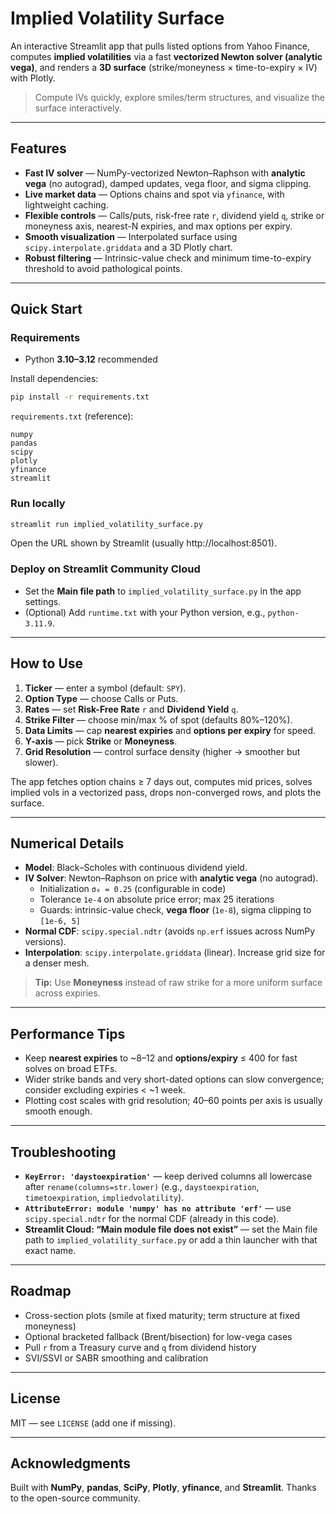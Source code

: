 # Implied Volatility Surface

An interactive Streamlit app that pulls listed options from Yahoo Finance, computes **implied volatilities** via a fast **vectorized Newton solver (analytic vega)**, and renders a **3D surface** (strike/moneyness × time-to-expiry × IV) with Plotly.

> Compute IVs quickly, explore smiles/term structures, and visualize the surface interactively.

---

## Features

- **Fast IV solver** — NumPy-vectorized Newton–Raphson with **analytic vega** (no autograd), damped updates, vega floor, and sigma clipping.  
- **Live market data** — Options chains and spot via `yfinance`, with lightweight caching.  
- **Flexible controls** — Calls/puts, risk-free rate `r`, dividend yield `q`, strike or moneyness axis, nearest-N expiries, and max options per expiry.  
- **Smooth visualization** — Interpolated surface using `scipy.interpolate.griddata` and a 3D Plotly chart.  
- **Robust filtering** — Intrinsic-value check and minimum time-to-expiry threshold to avoid pathological points.

---

## Quick Start

### Requirements
- Python **3.10–3.12** recommended

Install dependencies:
```bash
pip install -r requirements.txt
```

`requirements.txt` (reference):
```
numpy
pandas
scipy
plotly
yfinance
streamlit
```

### Run locally
```bash
streamlit run implied_volatility_surface.py
```
Open the URL shown by Streamlit (usually http://localhost:8501).

### Deploy on Streamlit Community Cloud
- Set the **Main file path** to `implied_volatility_surface.py` in the app settings.
- (Optional) Add `runtime.txt` with your Python version, e.g., `python-3.11.9`.

---

## How to Use

1. **Ticker** — enter a symbol (default: `SPY`).  
2. **Option Type** — choose Calls or Puts.  
3. **Rates** — set **Risk-Free Rate** `r` and **Dividend Yield** `q`.  
4. **Strike Filter** — choose min/max % of spot (defaults 80%–120%).  
5. **Data Limits** — cap **nearest expiries** and **options per expiry** for speed.  
6. **Y-axis** — pick **Strike** or **Moneyness**.  
7. **Grid Resolution** — control surface density (higher → smoother but slower).

The app fetches option chains ≥ 7 days out, computes mid prices, solves implied vols in a vectorized pass, drops non-converged rows, and plots the surface.

---

## Numerical Details

- **Model**: Black–Scholes with continuous dividend yield.  
- **IV Solver**: Newton–Raphson on price with **analytic vega** (no autograd).
  - Initialization `σ₀ = 0.25` (configurable in code)  
  - Tolerance `1e-4` on absolute price error; max 25 iterations  
  - Guards: intrinsic-value check, **vega floor** (`1e-8`), sigma clipping to `[1e-6, 5]`
- **Normal CDF**: `scipy.special.ndtr` (avoids `np.erf` issues across NumPy versions).  
- **Interpolation**: `scipy.interpolate.griddata` (linear). Increase grid size for a denser mesh.

> **Tip:** Use **Moneyness** instead of raw strike for a more uniform surface across expiries.

---

## Performance Tips

- Keep **nearest expiries** to ~8–12 and **options/expiry** ≤ 400 for fast solves on broad ETFs.  
- Wider strike bands and very short-dated options can slow convergence; consider excluding expiries < ~1 week.  
- Plotting cost scales with grid resolution; 40–60 points per axis is usually smooth enough.

---

## Troubleshooting

- **`KeyError: 'daystoexpiration'`** — keep derived columns all lowercase after `rename(columns=str.lower)` (e.g., `daystoexpiration`, `timetoexpiration`, `impliedvolatility`).  
- **`AttributeError: module 'numpy' has no attribute 'erf'`** — use `scipy.special.ndtr` for the normal CDF (already in this code).  
- **Streamlit Cloud: “Main module file does not exist”** — set the Main file path to `implied_volatility_surface.py` or add a thin launcher with that exact name.

---

## Roadmap

- Cross-section plots (smile at fixed maturity; term structure at fixed moneyness)  
- Optional bracketed fallback (Brent/bisection) for low-vega cases  
- Pull `r` from a Treasury curve and `q` from dividend history  
- SVI/SSVI or SABR smoothing and calibration

---

## License

MIT — see `LICENSE` (add one if missing).

---

## Acknowledgments

Built with **NumPy**, **pandas**, **SciPy**, **Plotly**, **yfinance**, and **Streamlit**. Thanks to the open-source community.
